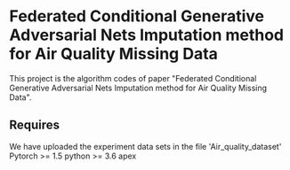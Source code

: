 # Federated Conditional Generative Adversarial Nets Imputation method for Air Quality Missing Data

This project is the algorithm codes of paper "Federated Conditional Generative Adversarial Nets Imputation method for Air Quality Missing Data".

## Requires 
We have uploaded the experiment data sets in the file 'Air_quality_dataset'
Pytorch >= 1.5
python >= 3.6
apex 
